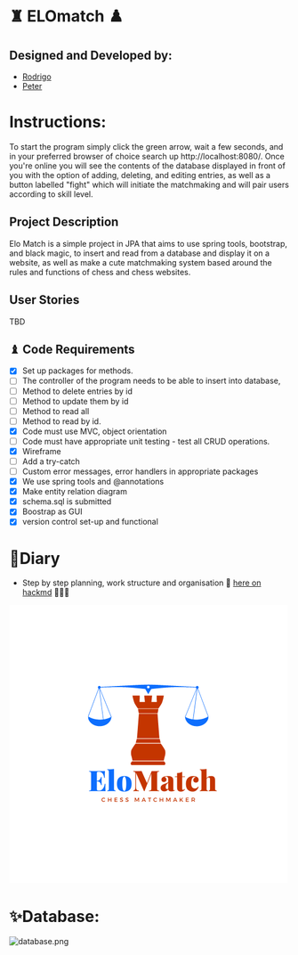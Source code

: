 
# ♜ ELOmatch ♟️

## Designed and Developed by:
- [Rodrigo](https://github.com/natipats)
- [Peter](https://github.com/PJSalter)

# Instructions:
To start the program simply click the green arrow, wait a few seconds, and in your preferred 
browser of choice search up http://localhost:8080/. Once you're 
online you will see the contents of the database displayed in front of you with the
option of adding, deleting, and editing entries, as well as a button labelled 
"fight" which will initiate the matchmaking and will pair users according to skill level.

## Project Description
Elo Match is a simple project in JPA that aims to use
spring tools, bootstrap, and black magic, to insert and read 
from a database and display it on a website, as well as 
make a cute matchmaking system based around the rules 
and functions of chess and chess websites.

## User Stories

TBD

## ♝ Code Requirements
* [x] Set up packages for methods.
* [ ] The controller of the program needs to be able to insert into database,
* [ ] Method to delete entries by id
* [ ] Method to update them by id
* [ ] Method to read all
* [ ] Method to read by id.
* [x] Code must use MVC, object orientation
* [ ] Code must have appropriate unit testing - test all CRUD operations.
* [x] Wireframe
* [ ] Add a try-catch
* [ ] Custom error messages, error handlers in appropriate packages
* [x] We use spring tools and @annotations
* [x] Make entity relation diagram
* [x] schema.sql is submitted
* [x] Boostrap as GUI
* [x] version control set-up and functional

# 🧩Diary

- Step by step planning, work structure and organisation 🧪 [here on hackmd](https://hackmd.io/z-Ssv-XUR9G8ZmHGM9cYiw?both) 👨🏼‍💻

![EloMatch.png](src%2Fmain%2Fresources%2Fstatic%2Fimg%2FEloMatch.png)

# ✨Database:

![database.png](..%2Fdatabase.png)
